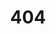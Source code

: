 ---
title: '404'
template: splash
editUrl: false
hero:
  title: '404'
  tagline: 'Сторінку не знайдено. Вибачте :('
---